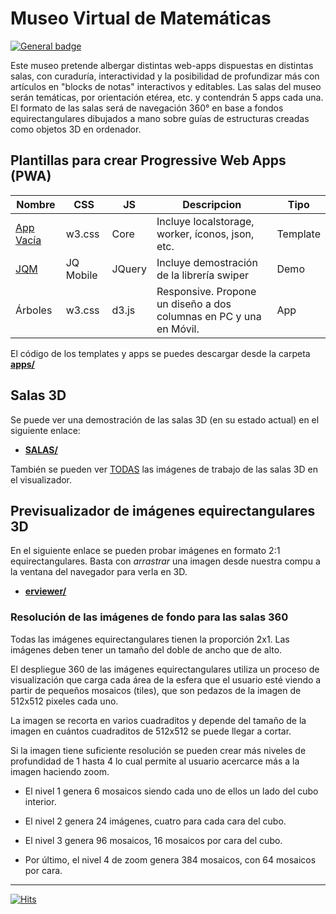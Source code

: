# Museo Virtual de Matemáticas

[![General badge](https://img.shields.io/badge/VER_EN-GITHUB_PAGES-<COLOR>.svg)](https://sanxofon.github.io/mvm/)

Este museo pretende albergar distintas web-apps dispuestas en distintas salas, con curaduría, interactividad y la posibilidad de profundizar más con artículos en "blocks de notas" interactivos y editables. Las salas del museo serán temáticas, por orientación etérea, etc. y contendrán 5 apps cada una. El formato de las salas será de navegación 360° en base a fondos equirectangulares dibujados a mano sobre guías de estructuras creadas como objetos 3D en ordenador.

## Plantillas para crear Progressive Web Apps (PWA)

| **Nombre**   | **CSS**   | **JS** | **Descripcion**                                                    | **Tipo** |
|--------------|-----------|--------|--------------------------------------------------------------------|----------|
| [App Vacía](https://lengua.la/mvm/apps/app)    | w3.css    | Core   | Incluye localstorage, worker, íconos, json, etc.                   | Template |
| [JQM](https://lengua.la/mvm/apps/jqm)      | JQ Mobile | JQuery | Incluye demostración de la librería swiper                         | Demo     |
| Árboles  | w3.css    | d3.js  | Responsive. Propone un diseño a dos columnas en PC y una en Móvil. | App      |

El código de los templates y apps se puedes descargar desde la carpeta **[apps/](https://github.com/sanxofon/mvm/tree/master/apps)**

## Salas 3D

Se puede ver una demostración de las salas 3D (en su estado actual) en el siguiente enlace:

- **[SALAS/](https://sanxofon.github.io/mvm/salas/)**

También se pueden ver [TODAS](https://sanxofon.github.io/mvm/salas/todas.html) las imágenes de trabajo de las salas 3D en el visualizador.

## Previsualizador de imágenes equirectangulares 3D

En el siguiente enlace se pueden probar imágenes en formato 2:1 equirectangulares. Basta con *arrastrar* una imagen desde nuestra compu a la ventana del navegador para verla en 3D.

- **[erviewer/](https://sanxofon.github.io/mvm/erviewer/)**

### Resolución de las imágenes de fondo para las salas 360

Todas las imágenes equirectangulares tienen la proporción 2x1. Las imágenes deben tener un tamaño del doble de ancho que de alto.

El despliegue 360 de las imágenes equirectangulares utiliza un proceso de visualización que carga cada área de la esfera que el usuario esté viendo a partir de pequeños mosaicos (tiles), que son pedazos de la imagen de 512x512 pixeles cada uno.

La imagen se recorta en varios cuadraditos y depende del tamaño de la imagen en cuántos cuadraditos de 512x512 se puede llegar a cortar.

Si la imagen tiene suficiente resolución se pueden crear más niveles de profundidad de 1 hasta 4 lo cual permite al usuario acercarce más a la imagen haciendo zoom.

- El nivel 1 genera 6 mosaicos siendo cada uno de ellos un lado del cubo interior.

- El nivel 2 genera 24 imágenes, cuatro para cada cara del cubo.

- El nivel 3 genera 96 mosaicos, 16 mosaicos por cara del cubo.

- Por último, el nivel 4 de zoom genera 384 mosaicos, con 64 mosaicos por cara.

---

[![Hits](https://hits.seeyoufarm.com/api/count/incr/badge.svg?url=https%3A%2F%2Fgithub.com%2Fsanxofon%2Fmvm&count_bg=%2379C83D&title_bg=%23555555&icon=&icon_color=%23E7E7E7&title=Visitas&edge_flat=false)](https://sanxofon.github.io/mvm/)
